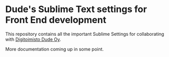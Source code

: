 # Dude's Sublime Text settings for Front End development

This repository contains all the important Sublime Settings for collaborating with [Digitoimisto Dude Oy](https://www.dude.fi/).

More documentation coming up in some point.